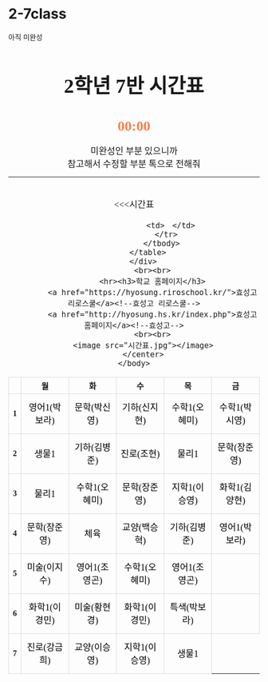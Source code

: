  # 2-7class
아직 미완성
<html lang="ko">
    <head>
        <title>2학년 7반 시간표</title>
        <meta charset="UTF-8">
        <meta property="og:title" content="2학년 7반 시간표">
        <meta name="viewport" content="width=device-width, initial-scale=1.0"/>
        <link href="https://fonts.googleapis.com/css2?family=Nanum+Gothic&display=swap" rel="stylesheet">
        <link href="https://unpkg.com/aos@2.3.1/dist/aos.css" rel="stylesheet">
        <script src="https://unpkg.com/aos@2.3.1/dist/aos.js"></script> 
        <script src="https://code.jquery.com/jquery-1.11.3.min.js"></script>
        <style>
            .제목{
                font-family: 'Nanum Gothic', serif;
                font-size:40px
            }
            caption{
                font-family: 'Nanum Gothic', serif;
                font-size:20px
            }
            div{
                font-family: 'Nanum Gothic', serif;
                font-size:18px
            }
            a { text-decoration:none; font-size:18px; }
            a:link { color: black; text-decoration: none;}
            a:visited { color: black; text-decoration: none;}
            a:hover { color:coral; text-decoration: none;}
            table { text-align: center; }
               th, td { border: 1px solid #dadada; }
            body {-ms-user-select: none; -moz-user-select: none; -webkit-user-select: none; -khtml-user-select: none; user-select:none;}
        </style>
    </head>
    <body>
        <center> 
        <h1 class="제목">2학년 7반 시간표</h1>
        <h1 id="clock" style="color:coral; font-family:'Nanum Gothic';">00:00</h1>
        <script>
        var clockTarget = document.getElementById("clock");
        function clock() {
            var date = new Date();
            var day = date.getDay();
            var week = ['일', '월', '화', '수', '목', '금', '토'];
            var hours = date.getHours();
            var minutes = date.getMinutes();
            clockTarget .innerText = `${week[day]}요일 ` + 
            `${hours < 10 ? `0${hours}` : hours}시 : ${minutes < 10 ? `0${minutes }`  : minutes }분`;
            }
        function init() {
        clock();
        setInterval(clock, 1000);
        }
        init();
        </script>
        <div>미완성인 부분 있으니까</div>
        <div>참고해서 수정할 부분 톡으로 전해줘</div>
        <hr>
        <script> AOS.init(); </script>
        <!--------------------------------------------------------------------------------------------------------------------------------------------------------->
        <div data-aos="zoom-in">
          <div>　</div>
          <<<시간표
          <table>
                  <tr>
                    <th></th>
                    <th>월</th>
                    <th>화</th>
                    <th>수</th>
                    <th>목</th>
                    <th>금</th>
                  </tr>
                <tbody>
                  <tr height="80">
                    <th>1</th>
                    <td><a href="https://zoom.us/j/5104395898?pwd=ci9ncHpRTkV6amtvTHVSYzhNK043QT09">영어1(박보라)</a></td><!--영어1(박보라 쌤) 줌 수업-->
                    <td><a href="">문학(박신영)</a></td><!--문학(박신영 쌤) 줌 수업-->
                    <td><a href="https://zoom.us/j/6620251058?pwd=c21Kb2tBdEkyS1JjNnZLWkIvLzBrZz09">기하(신지현)</a></td><!--기하(신지현 쌤) 줌 수업-->
                    <td><a href="https://us02web.zoom.us/j/7029964982?pwd=VE83Z25QazYwVE5CZGlZV0xQdFNiZz09">수학1(오혜미)</a></td><!--수학1(오혜미 쌤) 줌 수업-->
                    <td><a href="">수학1(박시영)</a></td><!--수학1(박시영 쌤) 줌 수업-->
                  </tr>
                  <tr height="80">
                    <th>2</th>
                    <td><a href="https://zoom.us/j/6574050599?pwd=OHYxdS9PWUdEaS91Y2h1TXpOZXh6Zz09">생물1</a></td><!--생물1 줌 수업-->
                    <td><a href="https://us02web.zoom.us/j/7412490253?pwd=dS9lQVlkazFsaEQ2UFR4cCtxcUxXdz09">기하(김병준)</a></td><!--기하(김병준 쌤) 줌 수업-->
                    <td><a href="https://us02web.zoom.us/j/5980025567?pwd=KzVtSm43aTBtN0hpellzd09QcVdYUT09">진로(조현)</a></td><!--진로(조현 쌤) 줌 수업-->
                    <td><a href="https://us02web.zoom.us/j/4569059741?pwd=a3Bvc3NXRS80ajMzN2VMajZVUHpPZz09">물리1</a></td><!--물리1 줌 수업-->
                    <td><a href="https://us02web.zoom.us/j/3309633175?pwd=ajh5STV4NlNHemNDTjhWbms2SXFqdz09">문학(장준영)</a></td><!--문학(장준영 쌤) 줌 수업-->
                  </tr>
                  <tr height="80">
                    <th>3</th>
                    <td><a href="https://us02web.zoom.us/j/4569059741?pwd=a3Bvc3NXRS80ajMzN2VMajZVUHpPZz09">물리1</a></td><!--물리1 줌 수업-->
                    <td><a href="https://us02web.zoom.us/j/7029964982?pwd=VE83Z25QazYwVE5CZGlZV0xQdFNiZz09">수학1(오혜미)</a></td><!--수학1(오혜미 쌤) 줌 수업-->
                    <td><a href="https://us02web.zoom.us/j/3309633175?pwd=ajh5STV4NlNHemNDTjhWbms2SXFqdz09">문학(장준영)</a></td><!--문학(장준영 쌤) 줌 수업--> 
                    <td><a href="https://us02web.zoom.us/j/5655603297?pwd=Sjk3UnhLODVqdVEwTXJRZk5qbXNGdz09">지학1(이승영)</a></td><!--지학1(이승영 쌤) 줌 수업--> 
                    <td><a href="">화학1(김양현)</a></td><!--화학1(김양현 쌤) 줌 수업-->
                  </tr>
                  <tr height="80">
                    <th>4</th>
                    <td><a href="https://us02web.zoom.us/j/3309633175?pwd=ajh5STV4NlNHemNDTjhWbms2SXFqdz09">문학(장준영)</a></td><!--문학(장준영 쌤) 줌 수업--> 
                    <td><a href="https://us04web.zoom.us/j/6231503832?pwd=WmJCeFA1K3Q1emloMzNoZ3MwaEVnQT09">체육</a></td><!--체육 줌 수업--> 
                    <td><a href="https://zoom.us/j/6574050599?pwd=OHYxdS9PWUdEaS91Y2h1TXpOZXh6Zz09">교양(백승혁)</a></td><!--교양(백승혁 쌤) 줌 수업--> 
                    <td><a href="https://us02web.zoom.us/j/7412490253?pwd=dS9lQVlkazFsaEQ2UFR4cCtxcUxXdz09">기하(김병준)</a></td><!--기하(김병준 쌤) 줌 수업--> 
                    <td><a href="https://zoom.us/j/5104395898?pwd=ci9ncHpRTkV6amtvTHVSYzhNK043QT09">영어1(박보라)</a></td><!--영어1(박보라 쌤) 줌 수업--> 
                  </tr>
                  <tr height="80">
                    <th>5</th>
                    <td><a href="">미술(이지수)</a></td><!--미술창작(이지수 쌤 줌 수업--> 
                    <td><a href="https://us02web.zoom.us/j/2669056200?pwd=Q3JOQUprR2c0bzRzVkptdmdXTGs4QT09">영어1(조영곤)</a></td><!--영어1(조영곤 쌤) 줌 수업--> 
                    <td><a href="https://us02web.zoom.us/j/7029964982?pwd=VE83Z25QazYwVE5CZGlZV0xQdFNiZz09">수학1(오혜미)</a></td><!--수학1(오혜미 쌤) 줌 수업--> 
                    <td><a href="https://us02web.zoom.us/j/2669056200?pwd=Q3JOQUprR2c0bzRzVkptdmdXTGs4QT09">영어1(조영곤)</a></td><!--영어1(조영곤 쌤) 줌 수업--> 
                    <td>　</td>
                  </tr>
                  <tr height="80">
                    <th>6</th>
                    <td><a href="https://us02web.zoom.us/j/4501224672?pwd=U0k2RW5MN0s0WXMxd2JvSWFOdkNXQT09">화학1(이경민)</a></td><!--화학1(이경민 쌤) 줌 수업--> 
                    <td><a href="https://us02web.zoom.us/j/9167725349?pwd=TW1SdXZSS1p6K2VwZ0lTSFZNY294dz09">미술(황현경)</a></td><!--미술(황현경 쌤) 줌 수업--> 
                    <td><a href="https://us02web.zoom.us/j/4501224672?pwd=U0k2RW5MN0s0WXMxd2JvSWFOdkNXQT09">화학1(이경민)</a></td><!--화학1(이경민 쌤) 줌 수업--> 
                    <td><a href="https://zoom.us/j/5104395898?pwd=ci9ncHpRTkV6amtvTHVSYzhNK043QT09">특색(박보라)</a></td><!--특색(박보라 쌤) 줌 수업--> 
                    <td>　</td>
                  </tr>
                  <tr height="80">
                    <th>7</th>
                    <td><a href="">진로(강금희)</a></td><!--진로(강금희 쌤) 줌 수업--> 
                    <td><a href="https://us02web.zoom.us/j/5655603297?pwd=Sjk3UnhLODVqdVEwTXJRZk5qbXNGdz09">교양(이승영)</a></td><!--과학교양(이승영 쌤) 줌 수업-->
                    <td><a href="https://us02web.zoom.us/j/5655603297?pwd=Sjk3UnhLODVqdVEwTXJRZk5qbXNGdz09">지학1(이승영)</a></td><!--지학1(이승영 쌤) 줌 수업--> 
                    <td><a href="https://zoom.us/j/6574050599?pwd=OHYxdS9PWUdEaS91Y2h1TXpOZXh6Zz09">생물1</a></td><!--생물1 줌 수업-->
 
                    <td>　</td>
                  </tr>
                </tbody>
          </table>
        </div>
            <br><br>
            <hr><h3>학교 홈페이지</h3>
            <a href="https://hyosung.riroschool.kr/">효성고 리로스쿨</a><!--효성고 리로스쿨-->
            <a href="http://hyosung.hs.kr/index.php">효성고 홈페이지</a><!--효성고-->
            <br><br>
        <image src="시간표.jpg"></image>
        </center>
    </body>
</html>

